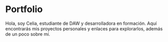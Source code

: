 # Portfolio
Hola, soy Celia, estudiante de DAW y desarrolladora en formación. Aquí encontrarás mis proyectos personales y enlaces para explorarlos, además de un poco sobre mí.

